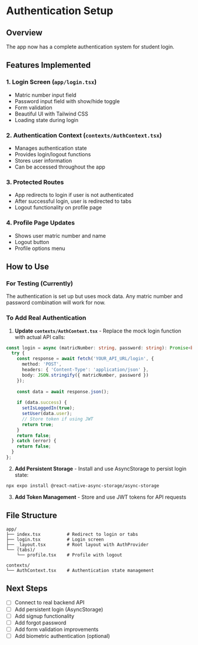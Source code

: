 # Authentication Setup

## Overview
The app now has a complete authentication system for student login.

## Features Implemented

### 1. Login Screen (`app/login.tsx`)
- Matric number input field
- Password input field with show/hide toggle
- Form validation
- Beautiful UI with Tailwind CSS
- Loading state during login

### 2. Authentication Context (`contexts/AuthContext.tsx`)
- Manages authentication state
- Provides login/logout functions
- Stores user information
- Can be accessed throughout the app

### 3. Protected Routes
- App redirects to login if user is not authenticated
- After successful login, user is redirected to tabs
- Logout functionality on profile page

### 4. Profile Page Updates
- Shows user matric number and name
- Logout button
- Profile options menu

## How to Use

### For Testing (Currently)
The authentication is set up but uses mock data. Any matric number and password combination will work for now.

### To Add Real Authentication

1. **Update `contexts/AuthContext.tsx`** - Replace the mock login function with actual API calls:
```typescript
const login = async (matricNumber: string, password: string): Promise<boolean> => {
  try {
    const response = await fetch('YOUR_API_URL/login', {
      method: 'POST',
      headers: { 'Content-Type': 'application/json' },
      body: JSON.stringify({ matricNumber, password })
    });
    
    const data = await response.json();
    
    if (data.success) {
      setIsLoggedIn(true);
      setUser(data.user);
      // Store token if using JWT
      return true;
    }
    return false;
  } catch (error) {
    return false;
  }
};
```

2. **Add Persistent Storage** - Install and use AsyncStorage to persist login state:
```bash
npx expo install @react-native-async-storage/async-storage
```

3. **Add Token Management** - Store and use JWT tokens for API requests

## File Structure
```
app/
├── index.tsx          # Redirect to login or tabs
├── login.tsx          # Login screen
├── _layout.tsx        # Root layout with AuthProvider
└── (tabs)/
    └── profile.tsx    # Profile with logout

contexts/
└── AuthContext.tsx    # Authentication state management
```

## Next Steps
- [ ] Connect to real backend API
- [ ] Add persistent login (AsyncStorage)
- [ ] Add signup functionality
- [ ] Add forgot password
- [ ] Add form validation improvements
- [ ] Add biometric authentication (optional)
